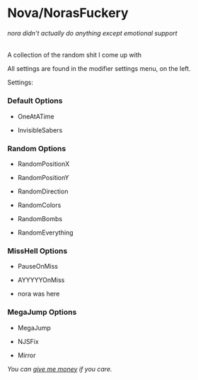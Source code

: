 # Nova/NorasFuckery
###### *nora didn't actually do anything except emotional support*
A collection of the random shit I come up with

All settings are found in the modifier settings menu, on the left.

Settings: 

### Default Options
* OneAtATime

* InvisibleSabers

### Random Options

* RandomPositionX

* RandomPositionY

* RandomDirection

* RandomColors

* RandomBombs

* RandomEverything

### MissHell Options

* PauseOnMiss

* AYYYYYOnMiss

* nora was here 

### MegaJump Options

* MegaJump

* NJSFix

* Mirror


*You can [give me money](https://ko-fi.com/itsnovahere) if you care.*
